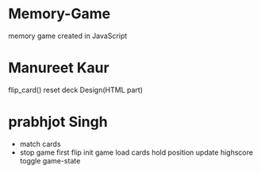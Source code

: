 # Memory-Game
memory game created in JavaScript
# Manureet Kaur

flip_card()
reset deck
Design(HTML part)

# prabhjot Singh

- match cards
- stop game
first flip
init game
load cards
hold position
update highscore
toggle game-state
